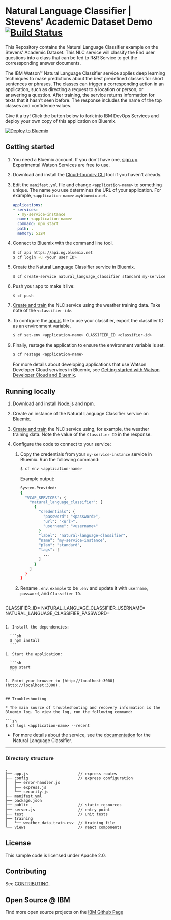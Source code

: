 # Natural Language Classifier | Stevens' Academic Dataset Demo [![Build Status](https://travis-ci.org/watson-developer-cloud/natural-language-classifier-nodejs.svg?branch=master)](http://travis-ci.org/watson-developer-cloud/natural-language-classifier-nodejs)

  This Repository contains the Natural Language Classifier example on the Stevens' Academic Dataset. This NLC service will classify the End user questions into a class that can be fed to R&R Service to get the corressponding answer documents. 
  
The IBM Watson&trade; Natural Language Classifier service applies deep learning techniques to make predictions about the best predefined classes for short sentences or phrases. The classes can trigger a corresponding action in an application, such as directing a request to a location or person, or answering a question. After training, the service returns information for texts that it hasn't seen before. The response includes the name of the top classes and confidence values.

Give it a try! Click the button below to fork into IBM DevOps Services and deploy your own copy of this application on Bluemix.

[![Deploy to Bluemix](https://bluemix.net/deploy/button.png)](https://bluemix.net/deploy?repository=https://github.com/watson-developer-cloud/natural-language-classifier-nodejs)

## Getting started

1. You need a Bluemix account. If you don't have one, [sign up][sign_up]. Experimental Watson Services are free to use.

1. Download and install the [Cloud-foundry CLI][cloud_foundry] tool if you haven't already.

1. Edit the `manifest.yml` file and change `<application-name>` to something unique. The name you use determines the URL of your application. For example, `<application-name>.mybluemix.net`.

	```yaml
	applications:
	- services:
	  - my-service-instance
	  name: <application-name>
	  command: npm start
	  path: .
	  memory: 512M
	```

1. Connect to Bluemix with the command line tool.

	```sh
	$ cf api https://api.ng.bluemix.net
	$ cf login -u <your user ID>
	```

1. Create the Natural Language Classifier service in Bluemix.

	```sh
	$ cf create-service natural_language_classifier standard my-service-instance
	```

1. Push your app to make it live:

	```sh
	$ cf push
	```

1. [Create and train](http://www.ibm.com/watson/developercloud/doc/nl-classifier/get_start.shtml#create) the NLC service using the weather training data. Take note of the `<classifier-id>`.

1. To configure the [app.js](app.js#L48) file to use your classifier, export the classifier ID as an environment variable.

	```sh
	$ cf set-env <application-name> CLASSIFIER_ID <classifier-id>
	```

1. Finally, restage the application to ensure the environment variable is set.

	```sh
	$ cf restage <application-name>
	```

	For more details about developing applications that use Watson Developer Cloud services in Bluemix, see [Getting started with Watson Developer Cloud and Bluemix][getting_started].

## Running locally

1. Download and install [Node.js](http://nodejs.org/) and [npm](https://www.npmjs.com/).

1. Create an instance of the Natural Language Classifier service on Bluemix.

1. [Create and train](http://www.ibm.com/watson/developercloud/doc/nl-classifier/get_start.shtml#create) the NLC service using, for example, the weather training data. Note the value of the `Classifier ID` in the response.

1. Configure the code to connect to your service:

	1. Copy the credentials from your `my-service-instance` service in Bluemix. Run the following command:

		```sh
		$ cf env <application-name>
		```

		Example output:

		```sh
		System-Provided:
		{
		  "VCAP_SERVICES": {
			"natural_language_classifier": [
			  {
				"credentials": {
				  "password": "<password>",
				  "url": "<url>",
				  "username": "<username>"
				}
				"label": "natural-language-classifier",
				"name": "my-service-instance",
				"plan": "standard",
				"tags": [
				  ...
				]
			  }
			]
		  }
		}
		```

	1. Rename `.env.example` to be `.env` and update it with `username`, `password`, and `Classifier ID`.

	```none
  CLASSIFIER_ID=
  NATURAL_LANGUAGE_CLASSIFIER_USERNAME=
  NATURAL_LANGUAGE_CLASSIFIER_PASSWORD=
  ```

1. Install the dependencies:

	```sh
	$ npm install
	```

1. Start the application:

	```sh
	npm start
	```

1. Point your browser to [http://localhost:3000](http://localhost:3000).


## Troubleshooting

* The main source of troubleshooting and recovery information is the Bluemix log. To view the log, run the following command:

  ```sh
  $ cf logs <application-name> --recent
  ```

* For more details about the service, see the [documentation][nlc_docs] for the Natural Language Classifier.


----

### Directory structure

```none
.
├── app.js                      // express routes
├── config                      // express configuration
│   ├── error-handler.js
│   ├── express.js
│   └── security.js
├── manifest.yml
├── package.json
├── public                      // static resources
├── server.js                   // entry point
├── test                        // unit tests
├── training
│   └── weather_data_train.csv  // training file
└── views                       // react components
```

## License

  This sample code is licensed under Apache 2.0.

## Contributing

  See [CONTRIBUTING](.github/CONTRIBUTING.md).

## Open Source @ IBM
  Find more open source projects on the [IBM Github Page](http://ibm.github.io/)

[deploy_track_url]: https://github.com/cloudant-labs/deployment-tracker
[cloud_foundry]: https://github.com/cloudfoundry/cli
[getting_started]: https://www.ibm.com/smarterplanet/us/en/ibmwatson/developercloud/doc/getting_started/
[nlc_docs]: https://www.ibm.com/smarterplanet/us/en/ibmwatson/developercloud/nl-classifier.html
[sign_up]: https://console.ng.bluemix.net/registration/ 

